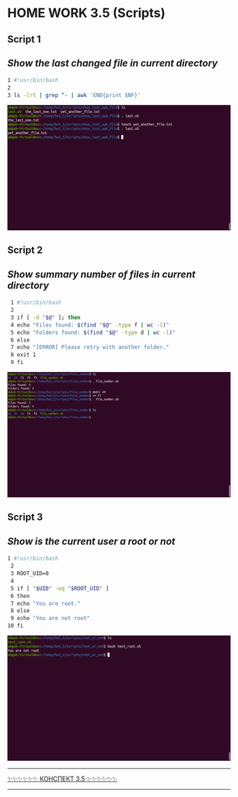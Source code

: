 # HOME WORK 3.5 (Scripts)

## Script 1
## _Show the last changed file in current directory_
```sh
1 #!usr/bin/bash
2
3 ls -lrt | grep ^- | awk 'END{print $NF}'
```
![script_last_changed_file](./script_last_changed.png)

## Script 2
## _Show summary number of files in current directory_
```sh
 1 #!usr/bin/bash
 2
 3 if [ -d "$@" ]; then
 4 echo "Files found: $(find "$@" -type f | wc -l)"
 5 echo "Folders found: $(find "$@" -type d | wc -l)"
 6 else
 7 echo "[ERROR] Please retry with another folder."
 8 exit 1
 9 fi
```
![script_number_of_files](./script_number_of_files.png)


## Script 3
## _Show is the current user a root or not_
```sh
1 #!usr/bin/bash
 2
 3 ROOT_UID=0
 4
 5 if [ "$UID" -eq "$ROOT_UID" ]
 6 then
 7 echo "You are root."
 8 else
 9 echo "You are not root"
10 fi
```
![script_root_or_not](./script_root_or_not.png)

*****************************************************************
[✨✨✨✨✨✨ КОНСПЕКТ 3.5 ✨✨✨✨✨✨](./konspect_3_5.txt)
*****************************************************************

